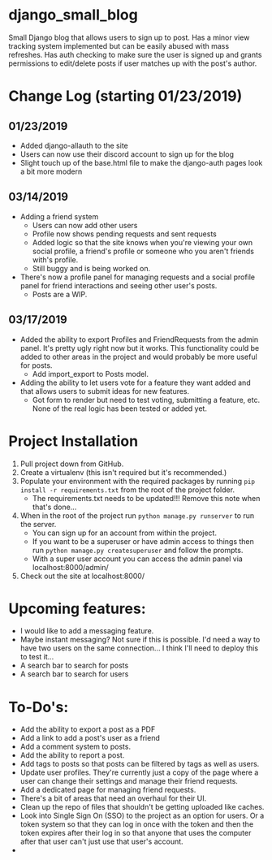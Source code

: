 # django_small_blog
Small Django blog that allows users to sign up to post. Has a minor view tracking system implemented but can be easily abused with mass refreshes. Has auth checking to make sure the user is signed up and grants permissions to edit/delete posts if user matches up with the post's author.

# Change Log (starting 01/23/2019)
## 01/23/2019
* Added django-allauth to the site
* Users can now use their discord account to sign up for the blog
* Slight touch up of the base.html file to make the django-auth pages look a bit more modern
## 03/14/2019
* Adding a friend system
    * Users can now add other users
    * Profile now shows pending requests and sent requests
    * Added logic so that the site knows when you're viewing your own social profile, a friend's profile or someone who you aren't friends with's profile.
    * Still buggy and is being worked on.
* There's now a profile panel for managing requests and a social profile panel for friend interactions and seeing other user's posts.
    * Posts are a WIP.
## 03/17/2019
* Added the ability to export Profiles and FriendRequests from the admin panel. It's pretty ugly right now but it works. This functionality could be added to other areas in the project and would probably be more useful for posts.
    * Add import_export to Posts model.
* Adding the ability to let users vote for a feature they want added and that allows users to submit ideas for new features.
    * Got form to render but need to test voting, submitting a feature, etc. None of the real logic has been tested or added yet.

# Project Installation
1. Pull project down from GitHub.
1. Create a virtualenv (this isn't required but it's recommended.)
1. Populate your environment with the required packages by running ```pip install -r requirements.txt``` from the root of the project folder.
    * The requirements.txt needs to be updated!!! Remove this note when that's done...
1. When in the root of the project run ```python manage.py runserver``` to run the server.
    * You can sign up for an account from within the project.
    * If you want to be a superuser or have admin access to things then run ```python manage.py createsuperuser``` and follow the prompts.
    * With a super user account you can access the admin panel via localhost:8000/admin/
1. Check out the site at localhost:8000/

# Upcoming features:
* I would like to add a messaging feature.
* Maybe instant messaging? Not sure if this is possible. I'd need a way to have two users on the same connection... I think I'll need to deploy this to test it...
* A search bar to search for posts
* A search bar to search for users

# To-Do's:
* Add the ability to export a post as a PDF
* Add a link to add a post's user as a friend
* Add a comment system to posts.
* Add the ability to report a post.
* Add tags to posts so that posts can be filtered by tags as well as users.
* Update user profiles. They're currently just a copy of the page where a user can change their settings and manage their friend requests.
* Add a dedicated page for managing friend requests.
* There's a bit of areas that need an overhaul for their UI.
* Clean up the repo of files that shouldn't be getting uploaded like caches.
* Look into Single Sign On (SSO) to the project as an option for users. Or a token system so that they can log in once with the token and then the token expires after their log in so that anyone that uses the computer after that user can't just use that user's account.
* 